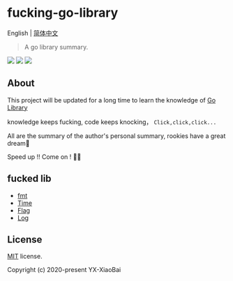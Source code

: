 # fucking-go-library

English | [简体中文](./README-zh.md)

> A go library summary.

<a href="https://github.com/YX-XiaoBai"><img src="https://img.shields.io/badge/-YX%20XiaoBai-3423A6?style=flat-square&logo=GitHub&logoColor=white"/></a>
<a href="https://blog.csdn.net/weixin_44425934"><img src="https://img.shields.io/badge/CSDN--China-YX%20XiaoBai-D14836?style=flat-square&logo=Blogger&logoColor=#FF5722"/></a>
<a href="https://www.instagram.com/lwins_dean/"><img src="https://img.shields.io/badge/-@lwins_dean-E4405F?style=flat-square&logo=Instagram&logoColor=white"/></a>


## About

This project will be updated for a long time to learn the knowledge of [Go Library](https://golang.org/pkg/)

knowledge keeps fucking, code keeps knocking， `Click,click,click...`

All are the summary of the author's personal summary, rookies have a great dream💫

Speed up !! Come on ! 💪💪

## fucked lib

- [fmt](./fmt/fmt.md)
- [Time](./time/time.md)
- [Flag](./flag/flag.md)
- [Log]()


## License

[MIT](https://github.com/YX-XiaoBai/fucking-py-library) license.

Copyright (c) 2020-present YX-XiaoBai
